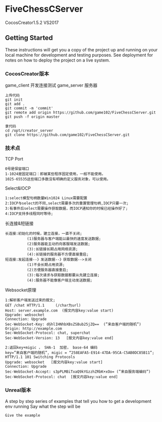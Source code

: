 # FiveChessCServer

CocosCreator1.5.2 VS2017

## Getting Started

These instructions will get you a copy of the project up and running on your local machine for development and testing purposes. See deployment for notes on how to deploy the project on a live system.

### CocosCreator版本

game_client 开发连接测试
game_server 服务器

```
上传代码
git init
git add .
git commit -m 'commit'
git remote add origin https://github.com/game102/FiveChessCServer.git
git push -f origin master

拿代码
cd /opt/creator_server
git clone https://github.com/game102/FiveChessCServer.git
```

### 技术点
TCP Port
```
0号是保留端口
1-1024是固定端口：即被某些程序固定使用，一般不能使用。
1025-65535这些端口多数没有明确的定义服务对象，可以使用。
```
Select&IOCP
```
1:select模型句柄数量Win1024 Linux需要配置
2:IOCP与select的不同,select需要多次的重置管理句柄,IOCP只要一次;
3:有事件后select需要操作获取数据，而IOCP通知你的时候已经操作好了;
4:IOCP支持多线程同时等待;
```
长连接&短链接
```
长连接:初始化的时候，建立连接，一直不关闭;
          (1)服务器与客户端能以最快的速度发送数据;
          (2)服务器能主动的向客服端发送数据;
          (3):长链接长期占用网络资源;
          (4):长链接的服务器不方便直接重启;
短连接:发起连接--》发送数据--》获取数据-->关闭
          (1)不会长期占用资源;
          (2)方便服务器直接重启;
          (3):每次请求与获取数据都要从先建立连接;
          (4):服务器不能像客户端主动发送数据;
```
Websocket原理
```
1:解析客户端发送过来的报文;
GET /chat HTTP/1.1     (/char为url)
Host: server.example.com  (报文内容key:value start)
Upgrade: websocket
Connection: Upgrade
Sec-WebSocket-Key: dGhlIHNhbXBsZSBub25jZQ==  (”来自客户端的随机”)
Origin: http://example.com
Sec-WebSocket-Protocol: chat, superchat
Sec-WebSocket-Version: 13   [报文内容key:value end]

2:返回key+migic ， SHA-1  加密， base-64 编码
key=”来自客户端的随机”, migic = “258EAFA5-E914-47DA-95CA-C5AB0DC85B11”;
HTTP/1.1 101 Switching Protocols
Upgrade: websocket   [报文内容key:value start]
Connection: Upgrade
Sec-WebSocket-Accept: s3pPLMBiTxaQ9kYGzzhZRbK+xOo= (”来自服务端编码”)
Sec-WebSocket-Protocol: chat  [报文内容key:value end]
```
### Unreal版本
A step by step series of examples that tell you how to get a development env running
Say what the step will be

```
Give the example
```
